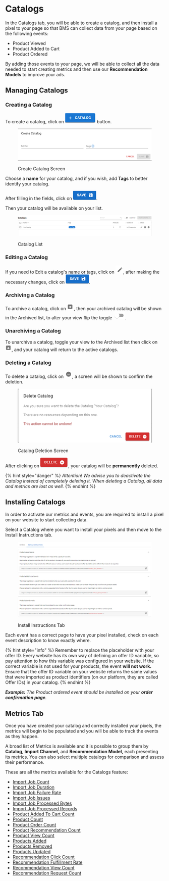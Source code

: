 # Catalogs

In the Catalogs tab, you will be able to create a catalog, and then install a pixel to your page so that BMS can collect data from your page based on the following events:

* Product Viewed
* Product Added to Cart
* Product Ordered

By adding those events to your page, we will be able to collect all the data needed to start creating metrics and then use our **Recommendation Models** to improve your ads.

## Managing Catalogs

### Creating a Catalog

To create a catalog, click on <img src="../../.gitbook/assets/image (16) (6) (1).png" alt="Create Catalog" data-size="line"> button.

<figure><img src="../../.gitbook/assets/image (17) (6) (1).png" alt="" width="539"><figcaption><p>Create Catalog Screen</p></figcaption></figure>

Choose a **name** for your catalog, and if you wish, add **Tags** to better identify your catalog.

After filling in the fields, click on <img src="../../.gitbook/assets/image (18) (6) (1).png" alt="Save" data-size="line">.

Then your catalog will be available on your list.

<figure><img src="../../.gitbook/assets/image (19) (6) (1).png" alt=""><figcaption><p>Catalog List</p></figcaption></figure>

### Editing a Catalog

If you need to Edit a catalog's name or tags, click on <img src="../../.gitbook/assets/image (20) (4) (1) (1).png" alt="Edit" data-size="line">, after making the necessary changes, click on <img src="../../.gitbook/assets/image (21) (2) (1) (1).png" alt="Save" data-size="line">.

### Archiving a Catalog

To archive a catalog, click on <img src="../../.gitbook/assets/image (22) (2) (1) (1).png" alt="Archive" data-size="line">, then your archived catalog will be shown in the Archived list, to alter your view flip the toggle <img src="../../.gitbook/assets/image (23) (2) (1) (1).png" alt="Toggle" data-size="line">.

### Unarchiving a Catalog

To unarchive a catalog, toggle your view to the Archived list then click on <img src="../../.gitbook/assets/image (24) (2) (1) (1).png" alt="Unarchive" data-size="line">, and your catalog will return to the active catalogs.

### Deleting a Catalog

To delete a catalog, click on <img src="../../.gitbook/assets/image (25) (2) (1).png" alt="Delete" data-size="line">, a screen will be shown to confirm the deletion.

<figure><img src="../../.gitbook/assets/image (26) (2) (1).png" alt=""><figcaption><p>Catalog Deletion Screen</p></figcaption></figure>

After clicking on <img src="../../.gitbook/assets/image (27) (2) (1).png" alt="Delete" data-size="line">, your catalog will be **permanently** deleted.

{% hint style="danger" %}
_Attention! We advise you to deactivate the Catalog instead of completely deleting it. When deleting a Catalog, all data and metrics are lost as well._
{% endhint %}

## Installing Catalogs&#x20;

In order to activate our metrics and events, you are required to install a pixel on your website to start collecting data.

Select a Catalog where you want to install your pixels and then move to the Install Instructions tab.

<figure><img src="../../.gitbook/assets/image (105).png" alt=""><figcaption><p>Install Instructions Tab</p></figcaption></figure>

Each event has a correct page to have your pixel installed, check on each event description to know exactly where.

{% hint style="info" %}
Remember to replace the placeholder with your offer ID. Every website has its own way of defining an offer ID variable, so pay attention to how this variable was configured in your website. If the correct variable is not used for your products, the event **will not work.** Ensure that the offer ID variable on your website returns the same values that were imported as product identifiers (on our platform, they are called Offer IDs) in your catalog.
{% endhint %}

_**Example:** The Product ordered event should be installed on your **order confirmation page**._

## Metrics Tab <a href="#metrics" id="metrics"></a>

Once you have created your catalog and correctly installed your pixels, the metrics will begin to be populated and you will be able to track the events as they happen.

A broad list of Metrics is available and it is possible to group them by **Catalog**, **Import Channel,** and **Recommendation Model,** each presenting its metrics. You can also select multiple catalogs for comparison and assess their performance.

These are all the metrics available for the Catalogs feature:

* [Import Job Count](cs2-metrics.md#import-job-count)
* [Import Job Duration](cs2-metrics.md#import-job-duration)
* [Import Job Failure Rate](cs2-metrics.md#import-job-failure-rate)
* [Import Job Issues](cs2-metrics.md#import-job-issues)
* [Import Job Processed Bytes](cs2-metrics.md#import-job-processed-bytes)
* [Import Job Processed Records](cs2-metrics.md#import-job-processed-records)
* [Product Added To Cart Count](cs2-metrics.md#product-added-to-cart-count)
* [Product Count](cs2-metrics.md#product-count)
* [Product Order Count](cs2-metrics.md#product-order-count)
* [Product Recommendation Count](cs2-metrics.md#product-recommendation-count)
* [Product View Count](cs2-metrics.md#product-view-count)
* [Products Added](cs2-metrics.md#products-added)
* [Products Removed](cs2-metrics.md#products-removed)
* [Products Updated](cs2-metrics.md#products-updated)
* [Recommendation Click Count](cs2-metrics.md#recommendation-click-count)
* [Recommendation Fulfillment Rate](cs2-metrics.md#recommendation-fulfillment-rate)
* [Recommendation View Count](cs2-metrics.md#recommendation-view-count)
* [Recommendation Request Count](cs2-metrics.md#recommendation-request-count)
